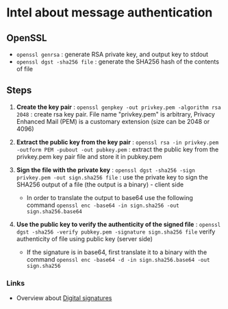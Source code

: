 # Intel about message authentication

## OpenSSL

* ```openssl genrsa``` : generate RSA private key, and output key to stdout
* ```openssl dgst -sha256 file``` : generate the SHA256 hash of the contents of file

## Steps

1. **Create the key pair** : ```openssl genpkey -out privkey.pem -algorithm rsa 2048``` : create rsa key pair. File name "privkey.pem" is arbitrary, Privacy Enhanced Mail (PEM) is a customary extension (size can be 2048 or 4096)

2. **Extract the public key from the key pair** : ```openssl rsa -in privkey.pem -outform PEM -pubout -out pubkey.pem``` : extract the public key from the privkey.pem key pair file and store it in pubkey.pem

3. **Sign the file with the private key** : ```openssl dgst -sha256 -sign privkey.pem -out sign.sha256 file``` : use the private key to sign the SHA256 output of a file (the output is a binary) - client side
	- In order to translate the output to base64 use the following command ```openssl enc -base64 -in sign.sha256 -out sign.sha256.base64```

4. **Use the public key to verify the authenticity of the signed file** : ```openssl dgst -sha256 -verify pubkey.pem -signature sign.sha256 file``` verify authenticity of file using public key (server side)
	- If the signature is in base64, first translate it to a binary with the command ```openssl enc -base64 -d -in sign.sha256.base64 -out sign.sha256```

### Links
* Overview about [Digital signatures](https://opensource.com/article/19/6/cryptography-basics-openssl-part-2)
